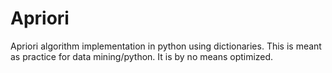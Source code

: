 # Apriori
Apriori algorithm implementation in python using dictionaries. This is meant as practice for data mining/python. It is by no means optimized.
